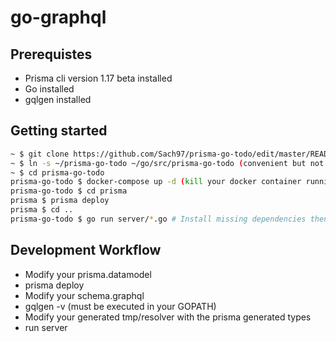 # go-graphql

## Prerequistes
- Prisma cli version 1.17 beta installed
- Go installed
- gqlgen installed

## Getting started

```sh
~ $ git clone https://github.com/Sach97/prisma-go-todo/edit/master/README.md 
~ $ ln -s ~/prisma-go-todo ~/go/src/prisma-go-todo (convenient but not required see https://codebasecamp.com/2017/04/25/Project-Structure-Go.1/ for an explanation of symlinks )
~ $ cd prisma-go-todo
prisma-go-todo $ docker-compose up -d (kill your docker container running with you have errors)
prisma-go-todo $ cd prisma
prisma $ prisma deploy
prisma $ cd ..
prisma-go-todo $ go run server/*.go # Install missing dependencies then rerun this command
```

## Development Workflow

- Modify your prisma.datamodel
- prisma deploy
- Modify your schema.graphql
- gqlgen -v (must be executed in your GOPATH)
- Modify your generated tmp/resolver with the prisma generated types
- run server

